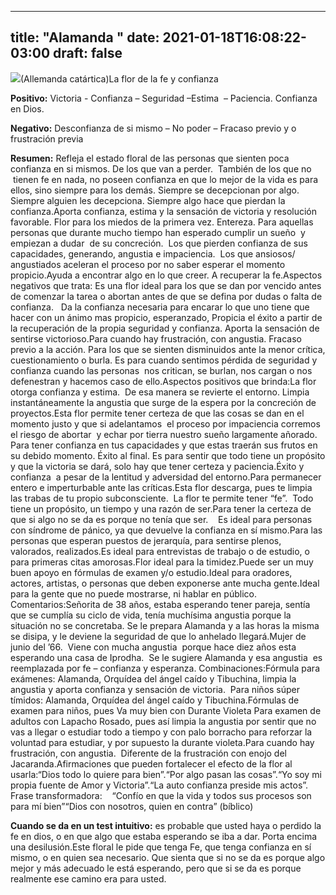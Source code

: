 
---
title: "Alamanda "
date: 2021-01-18T16:08:22-03:00
draft: false
--- 
        

 


![](/web/20200814020111im_/http://floralesmisioneras.com/images/Alamanda-b.jpg)(Allemanda catártica)La flor de la fe y confianza

**Positivo:** Victoria - Confianza – Seguridad –Estima  – Paciencia. Confianza en Dios.

**Negativo:** Desconfianza de si mismo – No poder – Fracaso previo y o frustración previa

**Resumen:** Refleja el estado floral de las personas que sienten poca confianza en si mismos. De los que van a perder.  También de los que no  tienen fe en nada, no poseen confianza en que lo mejor de la vida es para ellos, sino siempre para los demás. Siempre se decepcionan por algo. Siempre alguien les decepciona. Siempre algo hace que pierdan la confianza.Aporta confianza, estima y la sensación de victoria y resolución favorable. Flor para los miedos de la primera vez. Entereza. Para aquellas personas que durante mucho tiempo han esperado cumplir un sueño  y empiezan a dudar  de su concreción.  Los que pierden confianza de sus capacidades, generando, angustia e impaciencia.  Los que ansiosos/ angustiados aceleran el proceso por no saber esperar el momento propicio.Ayuda a encontrar algo en lo que creer. A recuperar la fe.Aspectos negativos que trata: Es una flor ideal para los que se dan por vencido antes de comenzar la tarea o abortan antes de que se defina por dudas o falta de confianza.   Da la confianza necesaria para encarar lo que uno tiene que hacer con un ánimo mas propicio, esperanzado, Propicia el éxito a partir de la recuperación de la propia seguridad y confianza. Aporta la sensación de sentirse victorioso.Para cuando hay frustración, con angustia. Fracaso previo a la acción. Para los que se sienten disminuidos ante la menor crítica, cuestionamiento o burla. Es para cuando sentimos pérdida de seguridad y confianza cuando las personas  nos critican, se burlan, nos cargan o nos defenestran y hacemos caso de ello.Aspectos positivos que brinda:La flor otorga confianza y estima.  De esa manera se revierte el entorno. Limpia instantáneamente la angustia que surge de la espera por la concreción de proyectos.Esta flor permite tener certeza de que las cosas se dan en el momento justo y que si adelantamos  el proceso por impaciencia corremos el riesgo de abortar  y echar por tierra nuestro sueño largamente añorado. Para tener confianza en tus capacidades y que estas traerán sus frutos en su debido momento. Éxito al final. Es para sentir que todo tiene un propósito y que la victoria se dará, solo hay que tener certeza y paciencia.Éxito y confianza  a pesar de la lentitud y adversidad del entorno.Para permanecer entero e imperturbable ante las críticas.Esta flor descarga, pues te limpia las trabas de tu propio subconsciente.  La flor te permite tener “fe”.  Todo tiene un propósito, un tiempo y una razón de ser.Para tener la certeza de que si algo no se da es porque no tenía que ser.    Es ideal para personas con síndrome de pánico, ya que devuelve la confianza en sí mismo.Para las personas que esperan puestos de jerarquía, para sentirse plenos, valorados, realizados.Es ideal para entrevistas de trabajo o de estudio, o para primeras citas amorosas.Flor ideal para la timidez.Puede ser un muy buen apoyo en fórmulas de examen y/o estudio.Ideal para oradores, actores, artistas, o personas que deben exponerse ante mucha gente.Ideal para la gente que no puede mostrarse, ni hablar en público.  
Comentarios:Señorita de 38 años, estaba esperando tener pareja, sentía que se cumplía su ciclo de vida, tenía muchísima angustia porque la situación no se concretaba. Se le prepara Alamanda y a las horas la misma se disipa, y le deviene la seguridad de que lo anhelado llegará.Mujer de junio del ’66.  Viene con mucha angustia  porque hace diez años esta esperando una casa de Iprodha.  Se le sugiere Alamanda y esa angustia  es reemplazada por fe – confianza y esperanza. Combinaciones:Fórmula para exámenes: Alamanda, Orquídea del ángel caído y Tibuchina, limpia la angustia y aporta confianza y sensación de victoria.  Para niños súper tímidos: Alamanda, Orquídea del ángel caído y Tibuchina.Fórmulas de examen para niños, pues Va muy bien con Durante Violeta Para examen de adultos con Lapacho Rosado, pues así limpia la angustia por sentir que no vas a llegar o estudiar todo a tiempo y con palo borracho para reforzar la voluntad para estudiar, y por supuesto la durante violeta.Para cuando hay frustración, con angustia.  Diferente de la frustración con enojo del Jacaranda.Afirmaciones que pueden fortalecer el efecto de la flor al usarla:“Dios todo lo quiere para bien”.“Por algo pasan las cosas”.“Yo soy mi propia fuente de Amor y Victoria”.“La auto confianza preside mis actos”. Frase transformadora:    “Confío en que la vida y todos sus procesos son para mí bien”“Dios con nosotros, quien en contra” (bíblico)  


**Cuando se da en un test intuitivo:** es probable que usted haya o perdido la fe en dios, o en que algo que estaba esperando se iba a dar. Porta encima una desilusión.Este floral le pide que tenga Fe, que tenga confianza en sí mismo, o en quien sea necesario. Que sienta que si no se da es porque algo mejor y más adecuado le está esperando, pero que si se da es porque realmente ese camino era para usted.  





